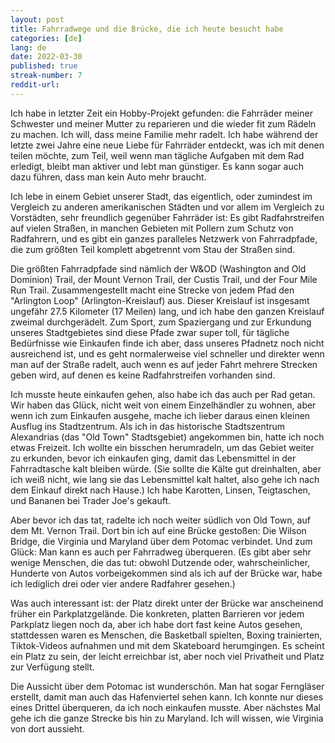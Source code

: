 ```yaml
---
layout: post
title: Fahrradwege und die Brücke, die ich heute besucht habe
categories: [de]
lang: de
date: 2022-03-30
published: true
streak-number: 7
reddit-url:
---
```

Ich habe in letzter Zeit ein Hobby-Projekt gefunden: die Fahrräder meiner Schwester und meiner Mutter zu reparieren und die wieder fit zum Rädeln zu machen. Ich will, dass meine Familie mehr radelt. Ich habe während der letzte zwei Jahre eine neue Liebe für Fahrräder entdeckt, was ich mit denen teilen möchte, zum Teil, weil wenn man tägliche Aufgaben mit dem Rad erledigt, bleibt man aktiver und lebt man günstiger. Es kann sogar auch dazu führen, dass man kein Auto mehr braucht.

Ich lebe in einem Gebiet unserer Stadt, das eigentlich, oder zumindest im Vergleich zu anderen amerikanischen Städten und vor allem im Vergleich zu Vorstädten, sehr freundlich gegenüber Fahrräder ist: Es gibt Radfahrstreifen auf vielen Straßen, in manchen Gebieten mit Pollern zum Schutz von Radfahrern, und es gibt ein ganzes paralleles Netzwerk von Fahrradpfade, die zum größten Teil komplett abgetrennt vom Stau der Straßen sind.

Die größten Fahrradpfade sind nämlich der W&OD (Washington and Old Dominion) Trail, der Mount Vernon Trail, der Custis Trail, und der Four Mile Run Trail. Zusammengestellt macht eine Strecke von jedem Pfad den "Arlington Loop" (Arlington-Kreislauf) aus. Dieser Kreislauf ist insgesamt ungefähr 27.5 Kilometer (17 Meilen) lang, und ich habe den ganzen Kreislauf zweimal durchgerädelt. Zum Sport, zum Spaziergang und zur Erkundung unseres Stadtgebietes sind diese Pfade zwar super toll, für tägliche Bedürfnisse wie Einkaufen finde ich aber, dass unseres Pfadnetz noch nicht ausreichend ist, und es geht normalerweise viel schneller und direkter wenn man auf der Straße radelt, auch wenn es auf jeder Fahrt mehrere Strecken geben wird, auf denen es keine Radfahrstreifen vorhanden sind.

Ich musste heute einkaufen gehen, also habe ich das auch per Rad getan. Wir haben das Glück, nicht weit von einem Einzelhändler zu wohnen, aber wenn ich zum Einkaufen ausgehe, mache ich lieber daraus einen kleinen Ausflug ins Stadtzentrum. Als ich in das historische Stadtszentrum Alexandrias (das "Old Town" Stadtsgebiet) angekommen bin, hatte ich noch etwas Freizeit. Ich wollte ein bisschen herumradeln, um das Gebiet weiter zu erkunden, bevor ich einkaufen ging, damit das Lebensmittel in der Fahrradtasche kalt bleiben würde. (Sie sollte die Kälte gut dreinhalten, aber ich weiß nicht, wie lang sie das Lebensmittel kalt haltet, also gehe ich nach dem Einkauf direkt nach Hause.) Ich habe Karotten, Linsen, Teigtaschen, und Bananen bei Trader Joe's gekauft.

Aber bevor ich das tat, radelte ich noch weiter südlich von Old Town, auf dem Mt. Vernon Trail. Dort bin ich auf eine Brücke gestoßen: Die Wilson Bridge, die Virginia und Maryland über dem Potomac verbindet. Und zum Glück: Man kann es auch per Fahrradweg überqueren. (Es gibt aber sehr wenige Menschen, die das tut: obwohl Dutzende oder, wahrscheinlicher, Hunderte von Autos vorbeigekommen sind als ich auf der Brücke war, habe ich lediglich drei oder vier andere Radfahrer gesehen.)

Was auch interessant ist: der Platz direkt unter der Brücke war anscheinend früher ein Parkplatzgelände. Die konkreten, platten Barrieren vor jedem Parkplatz liegen noch da, aber ich habe dort fast keine Autos gesehen, stattdessen waren es Menschen, die Basketball spielten, Boxing trainierten, Tiktok-Videos aufnahmen und mit dem Skateboard herumgingen. Es scheint ein Platz zu sein, der leicht erreichbar ist, aber noch viel Privatheit und Platz zur Verfügung stellt.

Die Aussicht über dem Potomac ist wunderschön. Man hat sogar Ferngläser erstellt, damit man auch das Hafenviertel sehen kann. Ich konnte nur dieses eines Drittel überqueren, da ich noch einkaufen musste. Aber nächstes Mal gehe ich die ganze Strecke bis hin zu Maryland. Ich will wissen, wie Virginia von dort aussieht.
